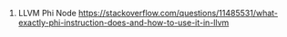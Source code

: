 1. LLVM Phi Node
https://stackoverflow.com/questions/11485531/what-exactly-phi-instruction-does-and-how-to-use-it-in-llvm